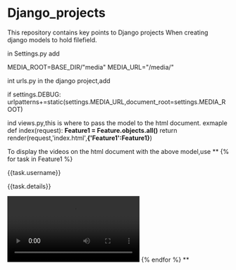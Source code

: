 # Django_projects
This repository contains key points to Django projects
When creating django models to hold filefield.

in Settings.py add 

MEDIA_ROOT=BASE_DIR/"media"
MEDIA_URL="/media/"

int urls.py in the django project,add

if settings.DEBUG:
    urlpatterns+=static(settings.MEDIA_URL,document_root=settings.MEDIA_ROOT)


ind views.py,this is where to pass the model to the html document.
exmaple
def index(request):
    **Feature1 = Feature.objects.all()**
    return render(request,'index.html',**{'Feature1':Feature1}**)

To display the videos on the html document with the above model,use
**    {% for task in Feature1 %} 
    <p>{{task.username}}</p>
    <p>{{task.details}}</p>
    <video width="300px" controls src="{{task.videos.url}}"></video>
    {% endfor %}
**
    
